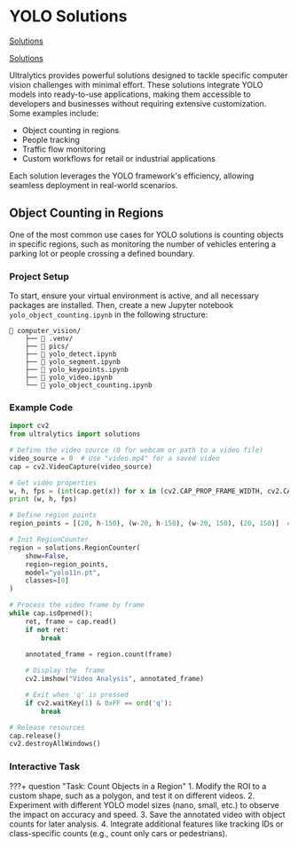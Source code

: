 # YOLO Solutions

[Solutions](https://docs.ultralytics.com/solutions/)

[Solutions](https://docs.ultralytics.com/reference/solutions/region_counter/)


Ultralytics provides powerful solutions designed to tackle specific computer vision challenges with minimal effort. These solutions integrate YOLO models into ready-to-use applications, making them accessible to developers and businesses without requiring extensive customization. Some examples include:

- Object counting in regions
- People tracking
- Traffic flow monitoring
- Custom workflows for retail or industrial applications

Each solution leverages the YOLO framework's efficiency, allowing seamless deployment in real-world scenarios.

## Object Counting in Regions

One of the most common use cases for YOLO solutions is counting objects in specific regions, such as monitoring the number of vehicles entering a parking lot or people crossing a defined boundary.

### Project Setup
To start, ensure your virtual environment is active, and all necessary packages are installed. Then, create a new Jupyter notebook `yolo_object_counting.ipynb` in the following structure:

```hl_lines="8"
📁 computer_vision/
    ├── 📁 .venv/
    ├── 📁 pics/
    ├── 📄 yolo_detect.ipynb
    ├── 📄 yolo_segment.ipynb
    ├── 📄 yolo_keypoints.ipynb
    ├── 📄 yolo_video.ipynb
    └── 📄 yolo_object_counting.ipynb
```

### Example Code

```python
import cv2
from ultralytics import solutions

# Define the video source (0 for webcam or path to a video file)
video_source = 0  # Use "video.mp4" for a saved video
cap = cv2.VideoCapture(video_source)

# Get video properties
w, h, fps = (int(cap.get(x)) for x in (cv2.CAP_PROP_FRAME_WIDTH, cv2.CAP_PROP_FRAME_HEIGHT, cv2.CAP_PROP_FPS))
print (w, h, fps)

# Define region points
region_points = [(20, h-150), (w-20, h-150), (w-20, 150), (20, 150)]  # For rectangle region counting

# Init RegionCounter
region = solutions.RegionCounter(
    show=False,
    region=region_points,
    model="yolo11n.pt",
    classes=[0]
)

# Process the video frame by frame
while cap.isOpened():
    ret, frame = cap.read()
    if not ret:
        break
    
    annotated_frame = region.count(frame)

    # Display the  frame
    cv2.imshow("Video Analysis", annotated_frame)

    # Exit when 'q' is pressed
    if cv2.waitKey(1) & 0xFF == ord('q'):
        break

# Release resources
cap.release()
cv2.destroyAllWindows()
```


### Interactive Task

???+ question "Task: Count Objects in a Region"
    1. Modify the ROI to a custom shape, such as a polygon, and test it on different videos.
    2. Experiment with different YOLO model sizes (nano, small, etc.) to observe the impact on accuracy and speed.
    3. Save the annotated video with object counts for later analysis.
    4. Integrate additional features like tracking IDs or class-specific counts (e.g., count only cars or pedestrians).